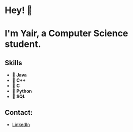 # Hey! 👋
# I'm Yair, a Computer Science student.

## Skills
- 🌱 **Java**
- 🌱 **C++**
- 🌱 **C**
- 🌱 **Python**
- 🌱 **SQL**

## Contact:
- [LinkedIn](https://linkedin.com/in/yair-yaakov-0a0451316)

